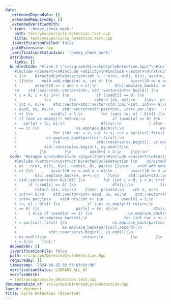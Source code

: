 ```yaml
---
data:
  _extendedDependsOn: []
  _extendedRequiredBy: []
  _extendedVerifiedWith:
  - icon: ':heavy_check_mark:'
    path: test/yosupo/cycle_detection.test.cpp
    title: test/yosupo/cycle_detection.test.cpp
  _isVerificationFailed: false
  _pathExtension: hpp
  _verificationStatusIcon: ':heavy_check_mark:'
  attributes:
    links: []
  bundledCode: "#line 2 \"src/graph/DirectedCycleDetection.hpp\"\n#include <algorithm>\n\
    #include <cassert>\n#include <utility>\n#include <vector>\n\nstruct DirectedCycleDetection\
    \ {\n    DirectedCycleDetection(int n) : n(n), m(0), G(n), used(n, 0), par(n)\
    \ {}\n\n    void add_edge(int u, int v) {\n        assert(0 <= u and u < n);\n\
    \        assert(0 <= v and v < n);\n        G[u].emplace_back(v, m++);\n    }\n\
    \n    std::pair<std::vector<int>, std::vector<int>> build() {\n        for (int\
    \ i = 0; i < n; i++) {\n            if (used[i] == 0) {\n                dfs(i);\n\
    \            }\n        }\n        return {vs, es};\n    }\n\n  private:\n   \
    \ int n, m;\n    std::vector<std::vector<std::pair<int, int>>> G;\n    std::vector<int>\
    \ used, vs, es;\n    std::vector<std::pair<int, int>> par;\n\n    void dfs(int\
    \ v) {\n        used[v] = 1;\n        for (auto [u, e] : G[v]) {\n           \
    \ if (not es.empty()) return;\n            if (used[u] == 0) {\n             \
    \   par[u] = {v, e};\n                dfs(u);\n            } else if (used[u]\
    \ == 1) {\n                vs.emplace_back(v);\n                es.emplace_back(e);\n\
    \                for (int cur = v; cur != u; cur = par[cur].first) {\n       \
    \             vs.emplace_back(par[cur].first);\n                    es.emplace_back(par[cur].second);\n\
    \                }\n                std::reverse(vs.begin(), vs.end());\n    \
    \            std::reverse(es.begin(), es.end());\n                return;\n  \
    \          }\n        }\n        used[v] = 2;\n    }\n};\n"
  code: "#pragma once\n#include <algorithm>\n#include <cassert>\n#include <utility>\n\
    #include <vector>\n\nstruct DirectedCycleDetection {\n    DirectedCycleDetection(int\
    \ n) : n(n), m(0), G(n), used(n, 0), par(n) {}\n\n    void add_edge(int u, int\
    \ v) {\n        assert(0 <= u and u < n);\n        assert(0 <= v and v < n);\n\
    \        G[u].emplace_back(v, m++);\n    }\n\n    std::pair<std::vector<int>,\
    \ std::vector<int>> build() {\n        for (int i = 0; i < n; i++) {\n       \
    \     if (used[i] == 0) {\n                dfs(i);\n            }\n        }\n\
    \        return {vs, es};\n    }\n\n  private:\n    int n, m;\n    std::vector<std::vector<std::pair<int,\
    \ int>>> G;\n    std::vector<int> used, vs, es;\n    std::vector<std::pair<int,\
    \ int>> par;\n\n    void dfs(int v) {\n        used[v] = 1;\n        for (auto\
    \ [u, e] : G[v]) {\n            if (not es.empty()) return;\n            if (used[u]\
    \ == 0) {\n                par[u] = {v, e};\n                dfs(u);\n       \
    \     } else if (used[u] == 1) {\n                vs.emplace_back(v);\n      \
    \          es.emplace_back(e);\n                for (int cur = v; cur != u; cur\
    \ = par[cur].first) {\n                    vs.emplace_back(par[cur].first);\n\
    \                    es.emplace_back(par[cur].second);\n                }\n  \
    \              std::reverse(vs.begin(), vs.end());\n                std::reverse(es.begin(),\
    \ es.end());\n                return;\n            }\n        }\n        used[v]\
    \ = 2;\n    }\n};"
  dependsOn: []
  isVerificationFile: false
  path: src/graph/DirectedCycleDetection.hpp
  requiredBy: []
  timestamp: '2024-08-25 02:56:03+09:00'
  verificationStatus: LIBRARY_ALL_AC
  verifiedWith:
  - test/yosupo/cycle_detection.test.cpp
documentation_of: src/graph/DirectedCycleDetection.hpp
layout: document
title: Cycle Detection (Directed)
---
```

